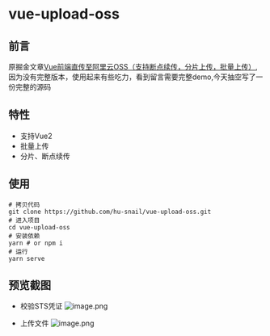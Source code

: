 # vue-upload-oss
## 前言
原掘金文章[Vue前端直传至阿里云OSS（支持断点续传，分片上传，批量上传）](https://juejin.cn/post/7077751294223450143),因为没有完整版本，使用起来有些吃力，看到留言需要完整demo,今天抽空写了一份完整的源码

## 特性
- 支持Vue2
- 批量上传
- 分片、断点续传

## 使用
```shell
# 拷贝代码
git clone https://github.com/hu-snail/vue-upload-oss.git
# 进入项目
cd vue-upload-oss
# 安装依赖
yarn # or npm i
# 运行
yarn serve
```

## 预览截图
- 校验STS凭证
![image.png](https://p9-juejin.byteimg.com/tos-cn-i-k3u1fbpfcp/c97f0967acbf464bb5b1f4ea382f6f9e~tplv-k3u1fbpfcp-watermark.image?)

- 上传文件
![image.png](https://p6-juejin.byteimg.com/tos-cn-i-k3u1fbpfcp/121d9d4b4cb7453f87fe7fd191b7ed13~tplv-k3u1fbpfcp-watermark.image?)
